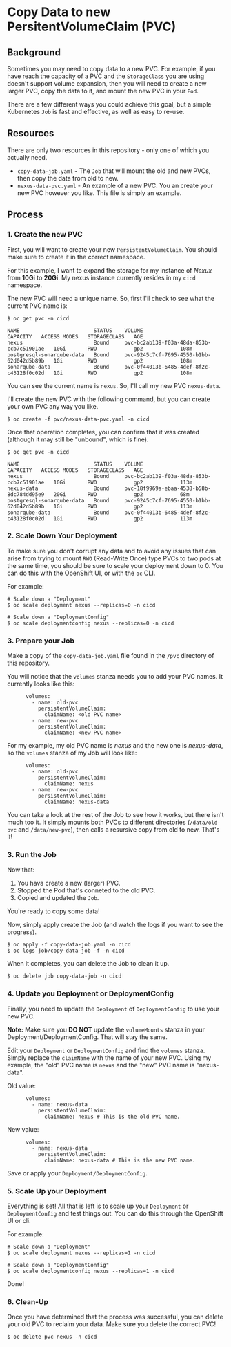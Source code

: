 # Copy Data to new PersitentVolumeClaim (PVC)

## Background

Sometimes you may need to copy data to a new PVC.  For example, if you have reach the capacity of a PVC and the `StorageClass` you are using doesn't support volume expansion, then you will need to create a new larger PVC, copy the data to it, and mount the new PVC in your `Pod`.

There are a few different ways you could achieve this goal, but a simple Kubernetes `Job` is fast and effective, as well as easy to re-use.

## Resources

There are only two resources in this repository - only one of which you actually need.

* `copy-data-job.yaml` - The `Job` that will mount the old and new PVCs, then copy the data from old to new.
* `nexus-data-pvc.yaml` - An example of a new PVC.  You an create your new PVC however you like.  This file is simply an example.

## Process

### 1. Create the new PVC

First, you will want to create your new `PersistentVolumeClaim`.  You should make sure to create it in the correct namespace.

For this example, I want to expand the storage for my instance of *Nexux* from **10Gi** to **20Gi**.  My nexus instance currently resides in my `cicd` namespace.

The new PVC will need a unique name.  So, first I'll check to see what the current PVC name is:


```
$ oc get pvc -n cicd

NAME                        STATUS    VOLUME                                     CAPACITY   ACCESS MODES   STORAGECLASS   AGE
nexus                       Bound     pvc-bc2ab139-f03a-48da-853b-ccb7c51901ae   10Gi       RWO            gp2            108m
postgresql-sonarqube-data   Bound     pvc-9245c7cf-7695-4550-b1bb-62d042d5b89b   1Gi        RWO            gp2            108m
sonarqube-data              Bound     pvc-0f44013b-6485-4def-8f2c-c43128f0c02d   1Gi        RWO            gp2            108m
```

You can see the current name is `nexus`.  So, I'll call my new PVC `nexus-data`.

I'll create the new PVC with the following command, but you can create your own PVC any way you like.

```
$ oc create -f pvc/nexus-data-pvc.yaml -n cicd
```

Once that operation completes, you can confirm that it was created (although it may still be "unbound", which is fine).

```
$ oc get pvc -n cicd

NAME                        STATUS    VOLUME                                     CAPACITY   ACCESS MODES   STORAGECLASS   AGE
nexus                       Bound     pvc-bc2ab139-f03a-48da-853b-ccb7c51901ae   10Gi       RWO            gp2            113m
nexus-data                  Bound     pvc-18f9969a-ebaa-4538-b58b-8dc784dd95e9   20Gi       RWO            gp2            68m
postgresql-sonarqube-data   Bound     pvc-9245c7cf-7695-4550-b1bb-62d042d5b89b   1Gi        RWO            gp2            113m
sonarqube-data              Bound     pvc-0f44013b-6485-4def-8f2c-c43128f0c02d   1Gi        RWO            gp2            113m
```

### 2. Scale Down Your Deployment

To make sure you don't corrupt any data and to avoid any issues that can arise from trying to mount `RWO` (Read-Write Once) type PVCs to two pods at the same time, you should be sure to scale your deployment down to 0.  You can do this with the OpenShift UI, or with the `oc` CLI.

For example:
```
# Scale down a "Deployment"
$ oc scale deployment nexus --replicas=0 -n cicd

# Scale down a "DeploymentConfig"
$ oc scale deploymentconfig nexus --replicas=0 -n cicd
```

### 3. Prepare your Job

Make a copy of the `copy-data-job.yaml` file found in the `/pvc` directory of this repository.

You will notice that the `volumes` stanza needs you to add your PVC names.  It currently looks like this:

```
      volumes:
        - name: old-pvc
          persistentVolumeClaim:
            claimName: <old PVC name>
        - name: new-pvc
          persistentVolumeClaim:
            claimName: <new PVC name>
```

For my example, my old PVC name is *nexus* and the new one is *nexus-data*, so the `volumes` stanza of my Job will look like:

```
      volumes:
        - name: old-pvc
          persistentVolumeClaim:
            claimName: nexus
        - name: new-pvc
          persistentVolumeClaim:
            claimName: nexus-data
```

You can take a look at the rest of the Job to see how it works, but there isn't much too it.  It simply mounts both PVCs to different directories (`/data/old-pvc` and `/data/new-pvc`), then calls a resursive copy from old to new.  That's it!

### 3. Run the Job

Now that:
1. You hava create a new (larger) PVC.
2. Stopped the Pod that's conneted to the old PVC.
3. Copied and updated the `Job`.

You're ready to copy some data!

Now, simply apply create the Job (and watch the logs if you want to see the progress).

```
$ oc apply -f copy-data-job.yaml -n cicd
$ oc logs job/copy-data-job -f -n cicd
```

When it completes, you can delete the Job to clean it up.

```
$ oc delete job copy-data-job -n cicd
```

### 4. Update you Deployment or DeploymentConfig

Finally, you need to update the `Deployment` of `DeploymentConfig` to use your new PVC.

**Note:** Make sure you **DO NOT** update the `volumeMounts` stanza in your Deployment/DeploymentConfig.  That will stay the same.

Edit your `Deployment` or `DeploymentConfig` and find the `volumes` stanza.  Simply replace the `claimName` with the name of your new PVC.  Using my example, the "old" PVC name is `nexus` and the "new" PVC name is "nexus-data".  

Old value:
```
      volumes:
        - name: nexus-data
          persistentVolumeClaim:
            claimName: nexus # This is the old PVC name.
```

New value:
```
      volumes:
        - name: nexus-data
          persistentVolumeClaim:
            claimName: nexus-data # This is the new PVC name.
```

Save or apply your `Deployment/DeploymentConfig`.

### 5. Scale Up your Deployment

Everything is set!  All that is left is to scale up your `Deployment` or `DeploymentConfig` and test things out.  You can do this through the OpenShift UI or cli.

For example:
```
# Scale down a "Deployment"
$ oc scale deployment nexus --replicas=1 -n cicd

# Scale down a "DeploymentConfig"
$ oc scale deploymentconfig nexus --replicas=1 -n cicd
```

Done!

### 6. Clean-Up

Once you have determined that the process was successful, you can delete your old PVC to reclaim your data.  Make sure you delete the correct PVC!

```
$ oc delete pvc nexus -n cicd
```



